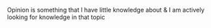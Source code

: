 Opinion is something that I have little knowledge about & I am actively looking for knowledge in that topic


